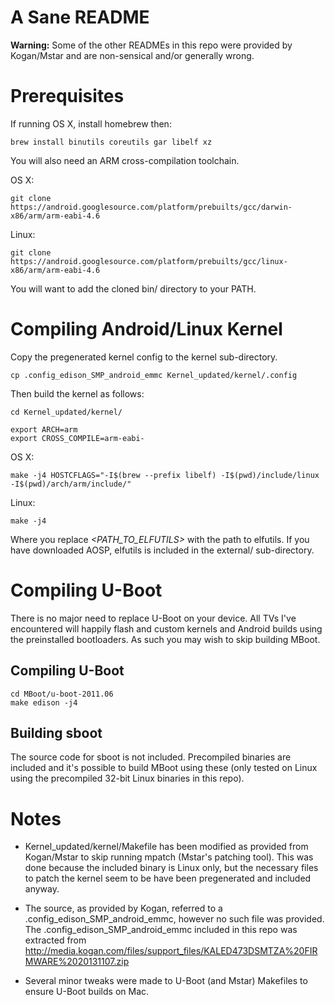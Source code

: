 A Sane README
===

**Warning:** Some of the other READMEs in this repo were provided by Kogan/Mstar and are non-sensical and/or generally wrong.

Prerequisites
===

If running OS X, install homebrew then:

    brew install binutils coreutils gar libelf xz

You will also need an ARM cross-compilation toolchain.

OS X:

    git clone https://android.googlesource.com/platform/prebuilts/gcc/darwin-x86/arm/arm-eabi-4.6

Linux:

    git clone https://android.googlesource.com/platform/prebuilts/gcc/linux-x86/arm/arm-eabi-4.6

You will want to add the cloned bin/ directory to your PATH.

Compiling Android/Linux Kernel
===

Copy the pregenerated kernel config to the kernel sub-directory.

    cp .config_edison_SMP_android_emmc Kernel_updated/kernel/.config

Then build the kernel as follows:

    cd Kernel_updated/kernel/
    
    export ARCH=arm
    export CROSS_COMPILE=arm-eabi-

OS X:

    make -j4 HOSTCFLAGS="-I$(brew --prefix libelf) -I$(pwd)/include/linux -I$(pwd)/arch/arm/include/"

Linux:

    make -j4

Where you replace *&lt;PATH\_TO\_ELFUTILS&gt;* with the path to elfutils. If you have downloaded AOSP, elfutils is included in the external/ sub-directory.

Compiling U-Boot
===

There is no major need to replace U-Boot on your device. All TVs I've encountered will happily flash and custom kernels and Android builds using the preinstalled bootloaders. As such you may wish to skip building MBoot.

Compiling U-Boot
---


    cd MBoot/u-boot-2011.06
    make edison -j4

Building sboot
---

The source code for sboot is not included. Precompiled binaries are included and it's possible to build MBoot using these (only tested on Linux using the precompiled 32-bit Linux binaries in this repo).

Notes
===

 * Kernel_updated/kernel/Makefile has been modified as provided from Kogan/Mstar to skip running mpatch (Mstar's patching tool). This was done because the included binary is Linux only, but the necessary files to patch the kernel seem to be have been pregenerated and included anyway.

 * The source, as provided by Kogan, referred to a .config_edison_SMP_android_emmc, however no such file was provided. The .config_edison_SMP_android_emmc included in this repo was extracted from http://media.kogan.com/files/support_files/KALED473DSMTZA%20FIRMWARE%2020131107.zip

 * Several minor tweaks were made to U-Boot (and Mstar) Makefiles to ensure U-Boot builds on Mac.
